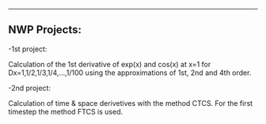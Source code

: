 -------------
NWP Projects:
-------------

-1st project:

Calculation of the 1st derivative of exp(x) and cos(x) at x=1 for Dx=1,1/2,1/3,1/4,...,1/100 using the approximations of 1st, 2nd and 4th order.


-2nd project:

Calculation of time & space derivetives with the method CTCS. For the first timestep the method FTCS is used. 